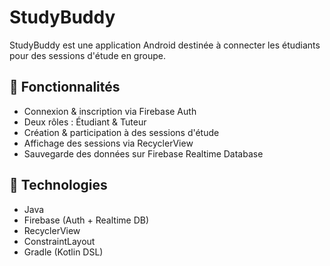 # StudyBuddy

StudyBuddy est une application Android destinée à connecter les étudiants pour des sessions d'étude en groupe.

## 🎯 Fonctionnalités

- Connexion & inscription via Firebase Auth
- Deux rôles : Étudiant & Tuteur
- Création & participation à des sessions d'étude
- Affichage des sessions via RecyclerView
- Sauvegarde des données sur Firebase Realtime Database

## 🔧 Technologies

- Java
- Firebase (Auth + Realtime DB)
- RecyclerView
- ConstraintLayout
- Gradle (Kotlin DSL)

